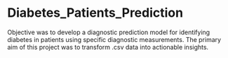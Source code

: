 # Diabetes_Patients_Prediction
Objective was to develop a diagnostic prediction model for identifying diabetes in patients using specific diagnostic measurements. The primary aim of this project was to transform .csv data into actionable insights.
